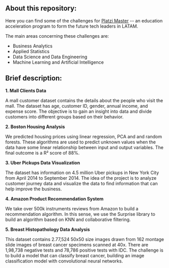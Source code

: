 <h2> About this repository: </h2>

Here you can find some of the challenges for [Platzi Master](https://platzi.com/blog/que-es-platzi-master/) -- an education acceleration program to form the future tech leaders in LATAM.

The main areas concerning these challenges are:

- Business Analytics
- Applied Statistics
- Data Science and Data Engineering
- Machine Learning and Artificial Intelligence

<h2> Brief description: </h2>

**1. Mall Clients Data**

A mall customer dataset contains the details about the people who visit the mall. The dataset has age, customer ID, gender, annual income, and expense score. The objective is to gain an insight into data and divide customers into different groups based on their behavior.

**2. Boston Housing Analysis**

We predicted housing prices using linear regression, PCA and and random forests. These algorithms are used to predict unknown values when the data have some linear relationship between input and output variables. The final outcome is a R² score of 88%.

**3. Uber Pickups Data Visualization**

The dataset has information on 4.5 million Uber pickups in New York City from April 2014 to September 2014. The idea of the project is to analyze customer journey data and visualize the data to find information that can help improve the business.

**4. Amazon Product Recommendation System**

We take over 500k instruments reviews from Amazon to build a recommendation algorithm. In this sense, we use the Surprise library to build an algorithm based on KNN and collaborative filtering. 

**5. Breast Histopathology Data Analysis**

This dataset contains 2.77,524 50x50 size images drawn from 162 montage slide images of breast cancer specimens scanned at 40x. There are 1,98,738 negative tests and 78,786 positive tests with IDC. The challenge is to build a model that can classify breast cancer, building an image classification model with convolutional neural networks.

